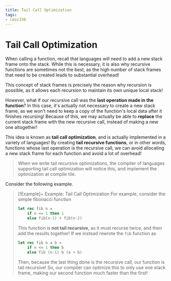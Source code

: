 ```yaml
---
title: Tail Call Optimization
tags:
- cmsc330
---
```


# Tail Call Optimization
When calling a function, recall that languages will need to add a new stack frame onto the stack. While this is necessary, it is also why recursive functions are sometimes not the best, as the high number of stack frames that need to be created leads to substantial overhead!

This concept of stack frames is precisely the reason why recursion is possible, as it allows each recursion to maintain its own unique local stack!

However, what if our recursive call was the **last operation made in the function**? In this case, it's actually not necessary to create a new stack frame, as we won't need to keep a copy of the function's local data after it finishes recursing! Because of this, we may actually be able to **replace** the current stack frame with the new recursive call, instead of making a new one altogether!

This idea is known as **tail call optimization**, and is actually implemented in a variety of languages! By creating **tail recursive functions**, or in other words, functions whose last operation is the recursive call, we can avoid allocating a new stack frame for each function and avoid a lot of overhead!
> When we write tail recursive optimizations, the compiler of languages supporting tail call optimization will notice this, and implement the optimization at compile tile.

Consider the following example.

> [!Example]+ Example: Tail Call Optimization
> For example, consider the simple fibonacci function
> ```ocaml
> let rec fib n =
>     if n <= 1 then 1
>     else fib(n-1) + fib(n-2)
> ```
> 
> This function is **not tail recursive**, as it must recurse twice, and then add the results together! If we instead rewrote the `fib` function as
> 
> ```ocaml
> let rec fib n a b =
>     if n <= 1 then b
>     else fib (n-1) b (a + b)
> ```
> 
> Then, because the last thing done is the recursive call, our function is tail recursive! So, our compiler can optimize this to only use one stack frame, making our second function much faster than the first!